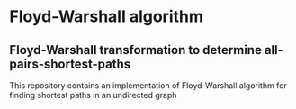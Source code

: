 # Floyd-Warshall algorithm

## Floyd-Warshall transformation to determine all-pairs-shortest-paths

This repository contains an implementation of Floyd-Warshall algorithm for finding shortest paths in an undirected graph
